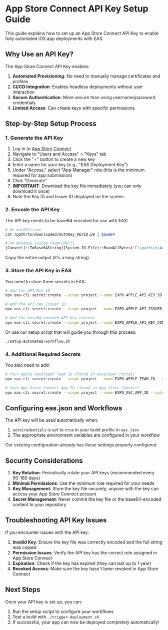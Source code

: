 # App Store Connect API Key Setup Guide

This guide explains how to set up an App Store Connect API Key to enable fully automated iOS app deployments with EAS.

## Why Use an API Key?

The App Store Connect API Key enables:
1. **Automated Provisioning**: No need to manually manage certificates and profiles
2. **CI/CD Integration**: Enables headless deployments without user interaction
3. **Secure Authentication**: More secure than using username/password credentials
4. **Limited Access**: Can create keys with specific permissions

## Step-by-Step Setup Process

### 1. Generate the API Key

1. Log in to [App Store Connect](https://appstoreconnect.apple.com/)
2. Navigate to "Users and Access" > "Keys" tab
3. Click the "+" button to create a new key
4. Enter a name for your key (e.g., "EAS Deployment Key")
5. Under "Access," select "App Manager" role (this is the minimum required for app submission)
6. Click "Generate"
7. **IMPORTANT**: Download the key file immediately (you can only download it once)
8. Note the Key ID and Issuer ID displayed on the screen

### 2. Encode the API Key

The API key needs to be base64 encoded for use with EAS:

```bash
# On macOS/Linux
cat /path/to/downloaded/AuthKey_KEYID.p8 | base64

# On Windows (using PowerShell)
[Convert]::ToBase64String([System.IO.File]::ReadAllBytes("C:\path\to\AuthKey_KEYID.p8"))
```

Copy the entire output (it's a long string).

### 3. Store the API Key in EAS

You need to store three secrets in EAS:

```bash
# Add the API Key ID
npx eas-cli secret:create --scope project --name EXPO_APPLE_API_KEY_ID --value "YOUR_KEY_ID" --force

# Add the API Key Issuer ID
npx eas-cli secret:create --scope project --name EXPO_APPLE_API_ISSUER_ID --value "YOUR_ISSUER_ID" --force

# Add the base64-encoded API Key content
npx eas-cli secret:create --scope project --name EXPO_APPLE_API_KEY_CONTENT --value "YOUR_BASE64_ENCODED_KEY" --force
```

Or use our setup script that will guide you through this process:

```bash
./setup-automated-workflow.sh
```

### 4. Additional Required Secrets

You also need to add:

```bash
# Your Apple Developer Team ID (found in Developer Portal)
npx eas-cli secret:create --scope project --name EXPO_APPLE_TEAM_ID --value "YOUR_TEAM_ID" --force

# Your App Store Connect App ID (found in App Store Connect)
npx eas-cli secret:create --scope project --name EXPO_ASC_APP_ID --value "YOUR_APP_ID" --force
```

## Configuring eas.json and Workflows

The API key will be used automatically when:

1. `autoCredentials` is set to `true` in your build profile in `eas.json`
2. The appropriate environment variables are configured in your workflow

Our existing configuration already has these settings properly configured.

## Security Considerations

1. **Key Rotation**: Periodically rotate your API keys (recommended every 90-180 days)
2. **Minimal Permissions**: Use the minimum role required for your needs
3. **Key Management**: Store the key file securely; anyone with the key can access your App Store Connect account
4. **Secret Management**: Never commit the key file or the base64-encoded content to your repository

## Troubleshooting API Key Issues

If you encounter issues with the API key:

1. **Invalid Key**: Ensure the key file was correctly encoded and the full string was copied
2. **Permission Issues**: Verify the API key has the correct role assigned in App Store Connect
3. **Expiration**: Check if the key has expired (they can last up to 1 year)
4. **Revoked Access**: Make sure the key hasn't been revoked in App Store Connect

## Next Steps

Once your API key is set up, you can:

1. Run the setup script to configure your workflows
2. Test a build with `./trigger-deployment.sh`
3. If successful, your app can now be deployed completely automatically!